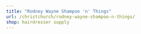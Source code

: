 ```yaml
---
title: "Rodney Wayne Shampoo 'n' Things"
url: /christchurch/rodney-wayne-shampoo-n-things/
shop: hairdresser supply
---
```

